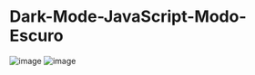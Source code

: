 # Dark-Mode-JavaScript-Modo-Escuro
 
![image](https://user-images.githubusercontent.com/85269068/176280603-7e197e56-a772-4791-ae6b-72adc5bcb5c9.png)
![image](https://user-images.githubusercontent.com/85269068/176280710-ea8641b6-533d-420c-a9e8-fdf4b9196987.png)
